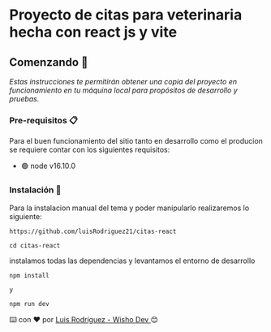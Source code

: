 # Proyecto de citas para veterinaria hecha con react js y vite

## Comenzando 🚀  

_Estas instrucciones te permitirán obtener una copia del proyecto en funcionamiento en tu máquina local para propósitos de desarrollo y pruebas._


### Pre-requisitos 📋

Para el buen funcionamiento del sitio tanto en desarrollo como el producion se requiere contar con los siguientes requisitos:
  - 🟢 node v16.10.0


### Instalación 🔧


Para la instalacion manual del tema y poder manipularlo realizaremos lo siguiente:


```
https://github.com/luisRodriguez21/citas-react
```


```
cd citas-react
```

instalamos todas las dependencias y levantamos el entorno de desarrollo
```
npm install

y 

npm run dev
```


⌨️ con ❤️ por [Luis Rodríguez - Wisho Dev ](https://github.com/luisRodriguez21) 😊

